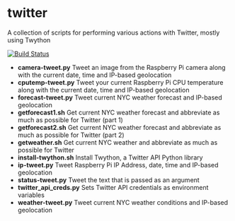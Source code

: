 twitter
=======

A collection of scripts for performing various actions with Twitter, mostly using Twython

[![Build Status](https://travis-ci.org/swoodford/twitter.svg?branch=master)](https://travis-ci.org/swoodford/twitter)

- **camera-tweet.py** Tweet an image from the Raspberry Pi camera along with the current date, time and IP-based geolocation
- **cputemp-tweet.py** Tweet your current Raspberry Pi CPU temperature along with the current date, time and IP-based geolocation
- **forecast-tweet.py** Tweet current NYC weather forecast and IP-based geolocation
- **getforecast1.sh** Get current NYC weather forecast and abbreviate as much as possible for Twitter (part 1)
- **getforecast2.sh** Get current NYC weather forecast and abbreviate as much as possible for Twitter (part 2)
- **getweather.sh** Get current NYC weather and abbreviate as much as possible for Twitter
- **install-twython.sh** Install Twython, a Twitter API Python library
- **ip-tweet.py** Tweet Raspberry Pi IP Address, date, time and IP-based geolocation
- **status-tweet.py** Tweet the text that is passed as an argument
- **twitter_api_creds.py** Sets Twitter API credentials as environment variables
- **weather-tweet.py** Tweet current NYC weather conditions and IP-based geolocation
